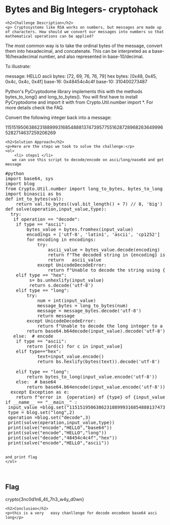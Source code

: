 <title>Bytes and Big Integers- cryptohack</title>
<!DOCTYPE html>
<html>

<body>
    <h1>Bytes and Big Integers- cryptohack</h1>

    <h2>Challenge Description</h2>
    <p> Cryptosystems like RSA works on numbers, but messages are made up of characters. How should we convert our messages into numbers so that mathematical operations can be applied?

The most common way is to take the ordinal bytes of the message, convert them into hexadecimal, and concatenate. This can be interpreted as a base-16/hexadecimal number, and also represented in base-10/decimal.

To illustrate:

message: HELLO
ascii bytes: [72, 69, 76, 76, 79]
hex bytes: [0x48, 0x45, 0x4c, 0x4c, 0x4f]
base-16: 0x48454c4c4f
base-10: 310400273487

 Python's PyCryptodome library implements this with the methods bytes_to_long() and long_to_bytes(). You will first have to install PyCryptodome and import it with from Crypto.Util.number import *. For more details check the FAQ.


Convert the following integer back into a message:

11515195063862318899931685488813747395775516287289682636499965282714637259206269
 
</p>
 
    <h2>Solution Approach</h2>
    <p>Here are the steps we took to solve the challenge:</p>
    <ol>
        <li> steps1 </li>
       we can use this script to decode/encode on asci/long/nase64 and get message
<pre>
#python
import base64, sys
import blog
from Crypto.Util.number import long_to_bytes, bytes_to_long
import binascii as bs
def int_to_bytes(val):
    return val.to_bytes((val.bit_length() + 7) // 8, 'big')
def solve(operation,input_value,type):
  try:
   if operation == "decode":
    if type == "ascii":
        bytes_value = bytes.fromhex(input_value)
        encodings = ['utf-8', 'latin1', 'ascii', 'cp1252']
        for encoding in encodings:
            try:
                ascii_value = bytes_value.decode(encoding)
                return f"The decoded string in {encoding} is:  {ascii_value}" 
                return   ascii_value         
            except UnicodeDecodeError:
                return f"Unable to decode the string using {encoding}" 
    elif type == "hex":
         s= bs.unhexlify(input_value) 
         return s.decode('utf-8') 
    elif type == "long":
        try:
            num = int(input_value)
            message_bytes = long_to_bytes(num)
            message = message_bytes.decode('utf-8')
            return message 
        except UnicodeDecodeError:
            return f"Unable to decode the long integer to a message using utf-8" 
        return base64.b64decode(input_value).decode('utf-8') 
   else:  # encode
    if type == "ascii":
        return [ord(c) for c in input_value] 
    elif type=="hex":
            text=input_value.encode()
            return bs.hexlify(bytes(text)).decode('utf-8')
             
    elif type == "long":
        return bytes_to_long(input_value.encode('utf-8')) 
    else:  # base64
        return base64.b64encode(input_value.encode('utf-8')).decode('utf-8') 
  except Exception as e:
    return f"error in  {operation} of {type} of {input_value} :{str(e)}" 
if __name__ == "__main__" :
 input_value =blog.set("11515195063862318899931685488813747395775516287289682636499965282714637259206269",1)
 type = blog.set("long",2)
 operation =blog.set("decode",3)
 print(solve(operation,input_value,type))
 print(solve("encode","HELLO","base64"))
 print(solve("encode","HELLO","long"))
 print(solve("decode","48454c4c4f","hex"))
 print(solve("encode","HELLO","ascii"))
 
</pre>
    and print flag
    </ol>
<br>
    <h2>Flag</h2>
    <p class="flag">crypto{3nc0d1n6_4ll_7h3_w4y_d0wn}
</p>
 
    <h2>Conclusion</h2>
    <p>this is a very   easy chanllenge for decode encodeon base64 asci long</p>
</body>
</html>

